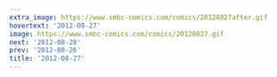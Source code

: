 ```yaml
---
extra_image: https://www.smbc-comics.com/comics/20120827after.gif
hovertext: '2012-08-27'
image: https://www.smbc-comics.com/comics/20120827.gif
next: '2012-08-28'
prev: '2012-08-26'
title: '2012-08-27'
---
```

